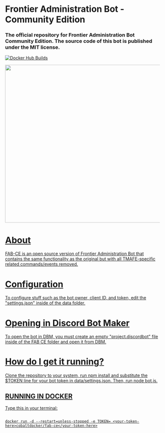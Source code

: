 # Frontier Administration Bot - Community Edition

### The official repository for Frontier Administration Bot Community Edition. The source code of this bot is published under the MIT license.

[![Docker Hub Builds](https://img.shields.io/docker/cloud/automated/cobaltdocker/fabce?color=0047ab&label=Docker%20Builds&logo=docker&logoColor=cc0000&style=for-the-badge)](https://hub.docker.com/r/cobaltdocker/fabce)

<div align="center">

<p><a href="https://github.com/Konnor88/FAB-CE"><img src="https://tmafe.com/images/fabceicon.png" width=512 height=512</a></p>


</div>

# About

FAB-CE is an open source version of Frontier Administration Bot that contains the same functionality as the original but with all TMAFE-specific related commands/events removed.

# Configuration

To configure stuff such as the bot owner, client ID, and token, edit the "settings.json" inside of the data folder.

# Opening in Discord Bot Maker

To open the bot in DBM, you must create an empty "project.discordbot" file inside of the FAB CE folder and open it from DBM.

# How do I get it running?

Clone the repository to your system, run npm install and substitute the $TOKEN line for your bot token in data/settings.json. Then, run node bot.js.

## RUNNING IN DOCKER

Type this in your terminal:

```

docker run -d --restart=unless-stopped -e TOKEN= <your-token-here>cobaltdocker/fab-ce</your-token-here>

```

